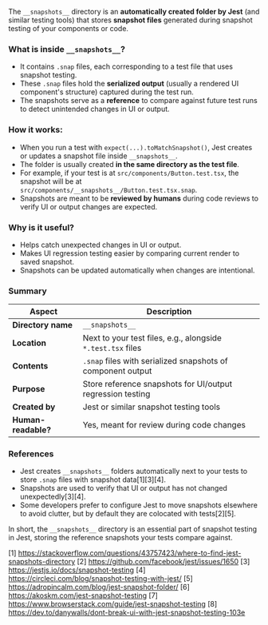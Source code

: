 The `__snapshots__` directory is an **automatically created folder by Jest** (and similar testing tools) that stores
**snapshot files** generated during snapshot testing of your components or code.

### What is inside `__snapshots__`?

- It contains `.snap` files, each corresponding to a test file that uses snapshot testing.
- These `.snap` files hold the **serialized output** (usually a rendered UI component's structure) captured during the test
  run.
- The snapshots serve as a **reference** to compare against future test runs to detect unintended changes in UI or output.

### How it works:

- When you run a test with `expect(...).toMatchSnapshot()`, Jest creates or updates a snapshot file inside `__snapshots__`.
- The folder is usually created **in the same directory as the test file**.
- For example, if your test is at `src/components/Button.test.tsx`, the snapshot will be at
  `src/components/__snapshots__/Button.test.tsx.snap`.
- Snapshots are meant to be **reviewed by humans** during code reviews to verify UI or output changes are expected.

### Why is it useful?

- Helps catch unexpected changes in UI or output.
- Makes UI regression testing easier by comparing current render to saved snapshot.
- Snapshots can be updated automatically when changes are intentional.

### Summary

| Aspect              | Description                                                 |
| ------------------- | ----------------------------------------------------------- |
| **Directory name**  | `__snapshots__`                                             |
| **Location**        | Next to your test files, e.g., alongside `*.test.tsx` files |
| **Contents**        | `.snap` files with serialized snapshots of component output |
| **Purpose**         | Store reference snapshots for UI/output regression testing  |
| **Created by**      | Jest or similar snapshot testing tools                      |
| **Human-readable?** | Yes, meant for review during code changes                   |

### References

- Jest creates `__snapshots__` folders automatically next to your tests to store `.snap` files with snapshot data[1][3][4].
- Snapshots are used to verify that UI or output has not changed unexpectedly[3][4].
- Some developers prefer to configure Jest to move snapshots elsewhere to avoid clutter, but by default they are colocated
  with tests[2][5].

In short, the `__snapshots__` directory is an essential part of snapshot testing in Jest, storing the reference snapshots
your tests compare against.

[1] https://stackoverflow.com/questions/43757423/where-to-find-jest-snapshots-directory [2]
https://github.com/facebook/jest/issues/1650 [3] https://jestjs.io/docs/snapshot-testing [4]
https://circleci.com/blog/snapshot-testing-with-jest/ [5] https://adropincalm.com/blog/jest-snapshot-folder/ [6]
https://akoskm.com/jest-snapshot-testing [7] https://www.browserstack.com/guide/jest-snapshot-testing [8]
https://dev.to/danywalls/dont-break-ui-with-jest-snapshot-testing-103e
